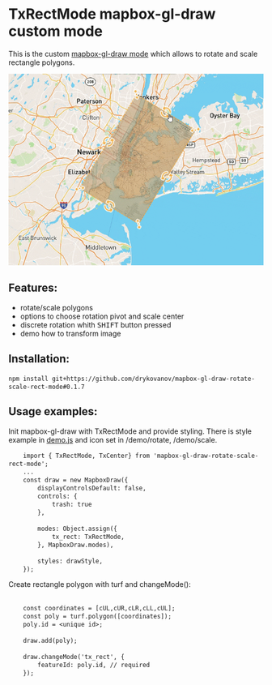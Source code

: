 # TxRectMode mapbox-gl-draw custom mode

This is the custom [mapbox-gl-draw mode](https://github.com/mapbox/mapbox-gl-draw/blob/master/docs/MODES.md) which allows to rotate and scale rectangle polygons.

![Demo gif](/docs/tx_demo1.gif)

## Features:
* rotate/scale polygons
* options to choose rotation pivot and scale center
* discrete rotation whith <kbd>SHIFT</kbd> button pressed 
* demo how to transform image 

## Installation:
```
npm install git+https://github.com/drykovanov/mapbox-gl-draw-rotate-scale-rect-mode#0.1.7
```

## Usage examples:
Init mapbox-gl-draw with TxRectMode and provide styling.
There is style example in [demo.js](/src/demo.js) and icon set in /demo/rotate, /demo/scale.
```
    import { TxRectMode, TxCenter} from 'mapbox-gl-draw-rotate-scale-rect-mode';
    ...
    const draw = new MapboxDraw({
        displayControlsDefault: false,
        controls: {
            trash: true
        },

        modes: Object.assign({
            tx_rect: TxRectMode,
        }, MapboxDraw.modes),

        styles: drawStyle,
    });
```


Create rectangle polygon with turf and changeMode():
```

    const coordinates = [cUL,cUR,cLR,cLL,cUL];
    const poly = turf.polygon([coordinates]);
    poly.id = <unique id>;
    
    draw.add(poly);

    draw.changeMode('tx_rect', {
        featureId: poly.id, // required
    });
```


